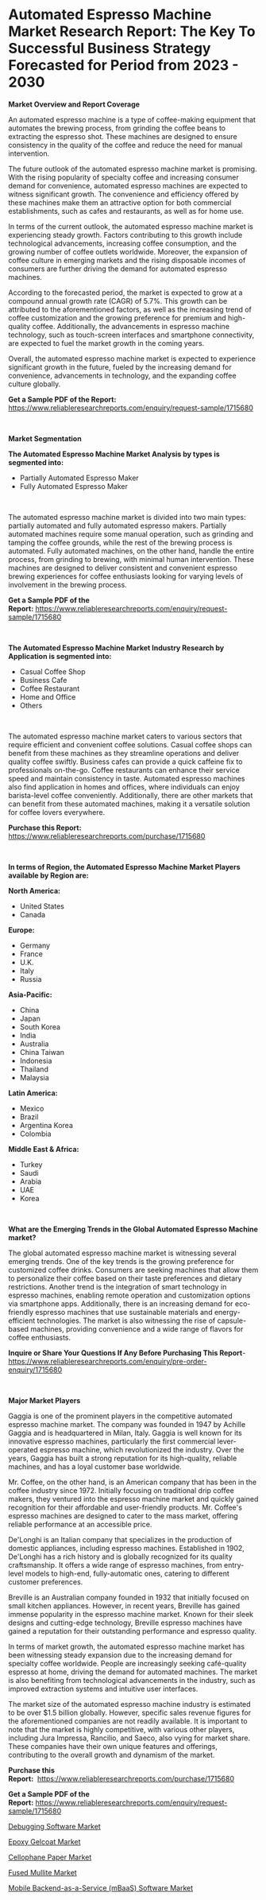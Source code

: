 <p><h1>Automated Espresso Machine Market Research Report: The Key To Successful Business Strategy Forecasted for Period from 2023 - 2030</h1></p><p><strong>Market Overview and Report Coverage</strong></p>
<p><p>An automated espresso machine is a type of coffee-making equipment that automates the brewing process, from grinding the coffee beans to extracting the espresso shot. These machines are designed to ensure consistency in the quality of the coffee and reduce the need for manual intervention.</p><p>The future outlook of the automated espresso machine market is promising. With the rising popularity of specialty coffee and increasing consumer demand for convenience, automated espresso machines are expected to witness significant growth. The convenience and efficiency offered by these machines make them an attractive option for both commercial establishments, such as cafes and restaurants, as well as for home use.</p><p>In terms of the current outlook, the automated espresso machine market is experiencing steady growth. Factors contributing to this growth include technological advancements, increasing coffee consumption, and the growing number of coffee outlets worldwide. Moreover, the expansion of coffee culture in emerging markets and the rising disposable incomes of consumers are further driving the demand for automated espresso machines.</p><p>According to the forecasted period, the market is expected to grow at a compound annual growth rate (CAGR) of 5.7%. This growth can be attributed to the aforementioned factors, as well as the increasing trend of coffee customization and the growing preference for premium and high-quality coffee. Additionally, the advancements in espresso machine technology, such as touch-screen interfaces and smartphone connectivity, are expected to fuel the market growth in the coming years.</p><p>Overall, the automated espresso machine market is expected to experience significant growth in the future, fueled by the increasing demand for convenience, advancements in technology, and the expanding coffee culture globally.</p></p>
<p><strong>Get a Sample PDF of the Report:</strong> <a href="https://www.reliableresearchreports.com/enquiry/request-sample/1715680">https://www.reliableresearchreports.com/enquiry/request-sample/1715680</a></p>
<p>&nbsp;</p>
<p><strong>Market Segmentation</strong></p>
<p><strong>The Automated Espresso Machine Market Analysis by types is segmented into:</strong></p>
<p><ul><li>Partially Automated Espresso Maker</li><li>Fully Automated Espresso Maker</li></ul></p>
<p>&nbsp;</p>
<p><p>The automated espresso machine market is divided into two main types: partially automated and fully automated espresso makers. Partially automated machines require some manual operation, such as grinding and tamping the coffee grounds, while the rest of the brewing process is automated. Fully automated machines, on the other hand, handle the entire process, from grinding to brewing, with minimal human intervention. These machines are designed to deliver consistent and convenient espresso brewing experiences for coffee enthusiasts looking for varying levels of involvement in the brewing process.</p></p>
<p><strong>Get a Sample PDF of the Report:</strong>&nbsp;<a href="https://www.reliableresearchreports.com/enquiry/request-sample/1715680">https://www.reliableresearchreports.com/enquiry/request-sample/1715680</a></p>
<p>&nbsp;</p>
<p><strong>The Automated Espresso Machine Market Industry Research by Application is segmented into:</strong></p>
<p><ul><li>Casual Coffee Shop</li><li>Business Cafe</li><li>Coffee Restaurant</li><li>Home and Office</li><li>Others</li></ul></p>
<p>&nbsp;</p>
<p><p>The automated espresso machine market caters to various sectors that require efficient and convenient coffee solutions. Casual coffee shops can benefit from these machines as they streamline operations and deliver quality coffee swiftly. Business cafes can provide a quick caffeine fix to professionals on-the-go. Coffee restaurants can enhance their service speed and maintain consistency in taste. Automated espresso machines also find application in homes and offices, where individuals can enjoy barista-level coffee conveniently. Additionally, there are other markets that can benefit from these automated machines, making it a versatile solution for coffee lovers everywhere.</p></p>
<p><strong>Purchase this Report:</strong>&nbsp; <a href="https://www.reliableresearchreports.com/purchase/1715680">https://www.reliableresearchreports.com/purchase/1715680</a></p>
<p>&nbsp;</p>
<p><strong>In terms of Region, the Automated Espresso Machine Market Players available by Region are:</strong></p>
<p>
    <p> <strong> North America: </strong>
        <ul>
            <li>United States</li>
            <li>Canada</li>
        </ul>
        </p> 
    <p> <strong> Europe: </strong>
        <ul>
            <li>Germany</li>
            <li>France</li>
            <li>U.K.</li>
            <li>Italy</li>
            <li>Russia</li>
        </ul>
        </p> 
    <p> <strong> Asia-Pacific: </strong>
        <ul>
            <li>China</li>
            <li>Japan</li>
            <li>South Korea</li>
            <li>India</li>
            <li>Australia</li>
            <li>China Taiwan</li>
            <li>Indonesia</li>
            <li>Thailand</li>
            <li>Malaysia</li>
        </ul>
        </p> 
    <p> <strong> Latin America: </strong>
        <ul>
            <li>Mexico</li>
            <li>Brazil</li>
            <li>Argentina Korea</li>
            <li>Colombia</li>
        </ul>
        </p> 
    <p> <strong> Middle East & Africa: </strong>
        <ul>
            <li>Turkey</li>
            <li>Saudi</li>
            <li>Arabia</li>
            <li>UAE</li>
            <li>Korea</li>
        </ul>
    </p>
    </p>
<p>&nbsp;</p>
<p><strong>What are the Emerging Trends in the Global Automated Espresso Machine market?</strong></p>
<p><p>The global automated espresso machine market is witnessing several emerging trends. One of the key trends is the growing preference for customized coffee drinks. Consumers are seeking machines that allow them to personalize their coffee based on their taste preferences and dietary restrictions. Another trend is the integration of smart technology in espresso machines, enabling remote operation and customization options via smartphone apps. Additionally, there is an increasing demand for eco-friendly espresso machines that use sustainable materials and energy-efficient technologies. The market is also witnessing the rise of capsule-based machines, providing convenience and a wide range of flavors for coffee enthusiasts.</p></p>
<p><strong>Inquire or Share Your Questions If Any Before Purchasing This Report</strong>- <a href="https://www.reliableresearchreports.com/enquiry/pre-order-enquiry/1715680">https://www.reliableresearchreports.com/enquiry/pre-order-enquiry/1715680</a></p>
<p>&nbsp;</p>
<p><strong>Major Market Players</strong></p>
<p><p>Gaggia is one of the prominent players in the competitive automated espresso machine market. The company was founded in 1947 by Achille Gaggia and is headquartered in Milan, Italy. Gaggia is well known for its innovative espresso machines, particularly the first commercial lever-operated espresso machine, which revolutionized the industry. Over the years, Gaggia has built a strong reputation for its high-quality, reliable machines, and has a loyal customer base worldwide.</p><p>Mr. Coffee, on the other hand, is an American company that has been in the coffee industry since 1972. Initially focusing on traditional drip coffee makers, they ventured into the espresso machine market and quickly gained recognition for their affordable and user-friendly products. Mr. Coffee's espresso machines are designed to cater to the mass market, offering reliable performance at an accessible price.</p><p>De'Longhi is an Italian company that specializes in the production of domestic appliances, including espresso machines. Established in 1902, De'Longhi has a rich history and is globally recognized for its quality craftsmanship. It offers a wide range of espresso machines, from entry-level models to high-end, fully-automatic ones, catering to different customer preferences.</p><p>Breville is an Australian company founded in 1932 that initially focused on small kitchen appliances. However, in recent years, Breville has gained immense popularity in the espresso machine market. Known for their sleek designs and cutting-edge technology, Breville espresso machines have gained a reputation for their outstanding performance and espresso quality.</p><p>In terms of market growth, the automated espresso machine market has been witnessing steady expansion due to the increasing demand for specialty coffee worldwide. People are increasingly seeking café-quality espresso at home, driving the demand for automated machines. The market is also benefiting from technological advancements in the industry, such as improved extraction systems and intuitive user interfaces.</p><p>The market size of the automated espresso machine industry is estimated to be over $1.5 billion globally. However, specific sales revenue figures for the aforementioned companies are not readily available. It is important to note that the market is highly competitive, with various other players, including Jura Impressa, Rancilio, and Saeco, also vying for market share. These companies have their own unique features and offerings, contributing to the overall growth and dynamism of the market.</p></p>
<p><strong>Purchase this Report:</strong>&nbsp;&nbsp;<a href="https://www.reliableresearchreports.com/purchase/1715680">https://www.reliableresearchreports.com/purchase/1715680</a></p>
<p></p>
<p><strong>Get a Sample PDF of the Report:</strong>&nbsp;<a href="https://www.reliableresearchreports.com/enquiry/request-sample/1715680">https://www.reliableresearchreports.com/enquiry/request-sample/1715680</a></p>
<p><p><a href="https://medium.com/@vivianejast/debugging-software-market-research-report-its-history-and-forecast-2023-to-2030-75d0f343db00">Debugging Software Market</a></p><p><a href="https://www.linkedin.com/pulse/epoxy-gelcoat-market-size-share-amp-trends-analysis-ks9jc/">Epoxy Gelcoat Market</a></p><p><a href="https://github.com/anmolreportprime/Market-Research-Report-List-1/blob/main/cellophane-paper-market.md">Cellophane Paper Market</a></p><p><a href="https://www.linkedin.com/pulse/fused-mullite-market-size-growth-forecast-from-2023-au69c/">Fused Mullite Market</a></p><p><a href="https://medium.com/@elwyncarter2023/mobile-backend-as-a-service-mbaas-software-market-trends-forecast-and-competitive-analysis-to-af2c45f076d6">Mobile Backend-as-a-Service (mBaaS) Software Market</a></p></p>